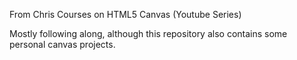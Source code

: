 From Chris Courses on HTML5 Canvas (Youtube Series)

Mostly following along, although this repository also contains some personal canvas projects.
